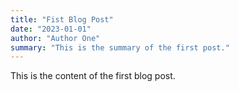 ```yaml
---
title: "Fist Blog Post"
date: "2023-01-01"
author: "Author One"
summary: "This is the summary of the first post."
---
```


This is the content of the first blog post.